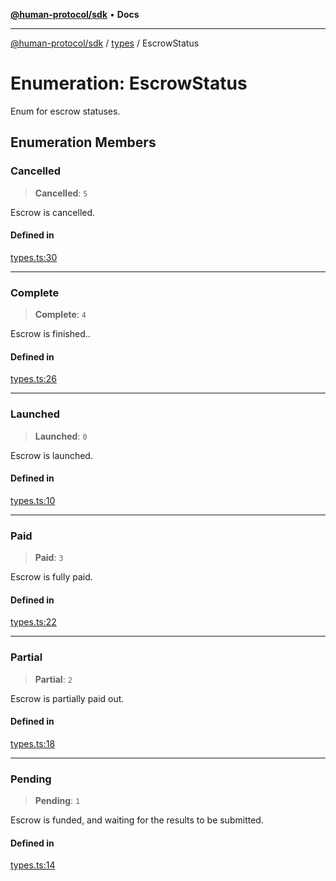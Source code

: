 [**@human-protocol/sdk**](../../README.md) • **Docs**

***

[@human-protocol/sdk](../../modules.md) / [types](../README.md) / EscrowStatus

# Enumeration: EscrowStatus

Enum for escrow statuses.

## Enumeration Members

### Cancelled

> **Cancelled**: `5`

Escrow is cancelled.

#### Defined in

[types.ts:30](https://github.com/humanprotocol/human-protocol/blob/2adb3114c920b5264832199f17e9531ba585c005/packages/sdk/typescript/human-protocol-sdk/src/types.ts#L30)

***

### Complete

> **Complete**: `4`

Escrow is finished..

#### Defined in

[types.ts:26](https://github.com/humanprotocol/human-protocol/blob/2adb3114c920b5264832199f17e9531ba585c005/packages/sdk/typescript/human-protocol-sdk/src/types.ts#L26)

***

### Launched

> **Launched**: `0`

Escrow is launched.

#### Defined in

[types.ts:10](https://github.com/humanprotocol/human-protocol/blob/2adb3114c920b5264832199f17e9531ba585c005/packages/sdk/typescript/human-protocol-sdk/src/types.ts#L10)

***

### Paid

> **Paid**: `3`

Escrow is fully paid.

#### Defined in

[types.ts:22](https://github.com/humanprotocol/human-protocol/blob/2adb3114c920b5264832199f17e9531ba585c005/packages/sdk/typescript/human-protocol-sdk/src/types.ts#L22)

***

### Partial

> **Partial**: `2`

Escrow is partially paid out.

#### Defined in

[types.ts:18](https://github.com/humanprotocol/human-protocol/blob/2adb3114c920b5264832199f17e9531ba585c005/packages/sdk/typescript/human-protocol-sdk/src/types.ts#L18)

***

### Pending

> **Pending**: `1`

Escrow is funded, and waiting for the results to be submitted.

#### Defined in

[types.ts:14](https://github.com/humanprotocol/human-protocol/blob/2adb3114c920b5264832199f17e9531ba585c005/packages/sdk/typescript/human-protocol-sdk/src/types.ts#L14)
